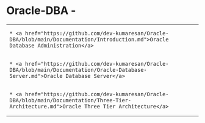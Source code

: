 # Oracle-DBA -
<table>
<tr>
  <td>

    * <a href="https://github.com/dev-kumaresan/Oracle-DBA/blob/main/Documentation/Introduction.md">Oracle Database Administration</a>
  </td>
</tr>
<tr>
  <td>

    * <a href="https://github.com/dev-kumaresan/Oracle-DBA/blob/main/Documentation/Oracle-Database-Server.md">Oracle Database Server</a>
  </td>
</tr>
<tr>
  <td>

    * <a href="https://github.com/dev-kumaresan/Oracle-DBA/blob/main/Documentation/Three-Tier-Architecture.md">Oracle Three Tier Architecture</a>
  </td>
</tr>
</table>
